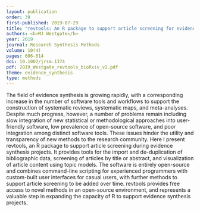 ```yaml
---
layout: publication
order: 39
first-published: 2019-07-29
title: "revtools: An R package to support article screening for evidence synthesis."
authors: <b>MJ Westgate</b>
year: 2019
journal: Research Synthesis Methods
volume: 10(4)
pages: 606-614
doi: 10.1002/jrsm.1374
pdf: 2019_Westgate_revtools_bioRxiv_v2.pdf
theme: evidence_synthesis
type: methods
---
```

The field of evidence synthesis is growing rapidly, with a corresponding increase in the number of software tools and workflows to support the construction of systematic reviews, systematic maps, and meta-analyses. Despite much progress, however, a number of problems remain including slow integration of new statistical or methodological approaches into user-friendly software, low prevalence of open-source software, and poor integration among distinct software tools. These issues hinder the utility and transparency of new methods to the research community. Here I present revtools, an R package to support article screening during evidence synthesis projects. It provides tools for the import and de-duplication of bibliographic data, screening of articles by title or abstract, and visualization of article content using topic models. The software is entirely open-source and combines command-line scripting for experienced programmers with custom-built user interfaces for casual users, with further methods to support article screening to be added over time. revtools provides free access to novel methods in an open-source environment, and represents a valuable step in expanding the capacity of R to support evidence synthesis projects.
